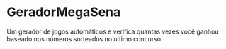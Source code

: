 # GeradorMegaSena
Um gerador de jogos automáticos e verifica quantas vezes você ganhou baseado nos números sorteados no ultimo concurso
